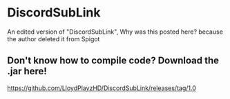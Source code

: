 # DiscordSubLink
An edited version of "DiscordSubLink", Why was this posted here? because the author deleted it from Spigot

## Don't know how to compile code? Download the .jar here!
https://github.com/LloydPlayzHD/DiscordSubLink/releases/tag/1.0
